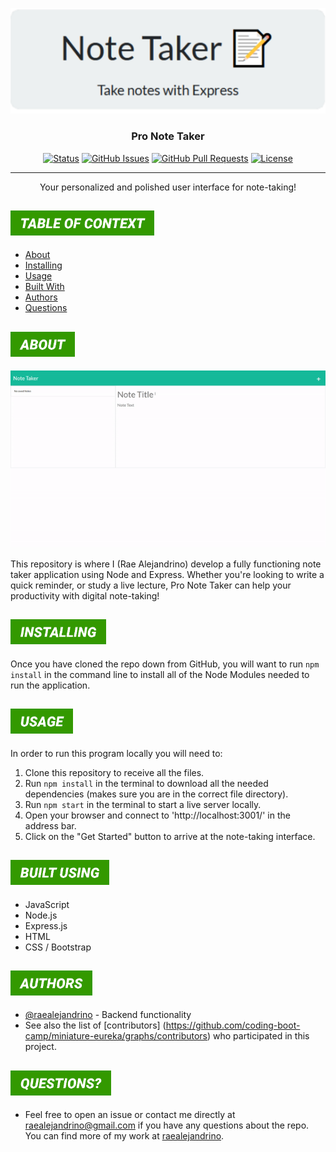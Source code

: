 <p align="center">
  <a href="https://github.com/raealejandrino/pro-note-taker" rel="noopener">
 <img src="./public/assets/images/readmelogo.png" alt="Project logo"></a>

</p>

<h3 align="center">Pro Note Taker</h3>

<div align="center">

[![Status](https://img.shields.io/badge/status-active-success.svg)]()
[![GitHub Issues](https://img.shields.io/github/issues/raealejandrino/pro-note-taker.svg)](https://github.com/raealejandrino/pro-note-taker/issues)
[![GitHub Pull Requests](https://img.shields.io/github/issues-pr/raealejandrino/pro-note-taker.svg)](https://github.com/raealejandrino/pro-note-taker/pulls)
[![License](https://img.shields.io/badge/license-MIT-blue.svg)](/LICENSE)

</div>

---

<p align="center"> Your personalized and polished user interface for note-taking!
    <br> 
</p>

## <img src="./themes/avocado/menu-categories/table-of-context.png" style="height: 40px">

- [About](#about)
- [Installing](#installing)
- [Usage](#usage)
- [Built With](#built_using)
- [Authors](#authors)
- [Questions](#questions)

## <img id="about" src="./themes/avocado/menu-categories/about.png" style="height: 40px">

<img src="./public/assets/images/readmegif.gif">

This repository is where I (Rae Alejandrino) develop a fully functioning note taker application using Node and Express. Whether you're looking to write a quick reminder, or study a live lecture, Pro Note Taker can help your productivity with digital note-taking! 

## <img id="installing" src="./themes/avocado/menu-categories/installing.png" style="height: 40px">

Once you have cloned the repo down from GitHub, you will want to run `npm install` in the command line to install all of the Node Modules needed to run the application.

## <img id="usage" src="./themes/avocado/menu-categories/usage.png" style="height: 40px">

In order to run this program locally you will need to:

1. Clone this repository to receive all the files.
2. Run `npm install` in the terminal to download all the needed dependencies (makes sure you are in the correct file directory).
3. Run `npm start` in the terminal to start a live server locally.
4. Open your browser and connect to 'http://localhost:3001/' in the address bar.
5. Click on the "Get Started" button to arrive at the note-taking interface.

## <img id="built_using" src="./themes/avocado/menu-categories/built-using.png" style="height: 40px">

- JavaScript
- Node.js
- Express.js
- HTML
- CSS / Bootstrap

## <img id="authors" src="./themes/avocado/menu-categories/authors.png" style="height: 40px">

- [@raealejandrino](https://github.com/raealejandrino) - Backend functionality
- See also the list of [contributors] (https://github.com/coding-boot-camp/miniature-eureka/graphs/contributors) who participated in this project.

## <img id="questions" src="./themes/avocado/menu-categories/questions-alt.png" style="height: 40px">

- Feel free to open an issue or contact me directly at raealejandrino@gmail.com if you have any questions about the repo. You can find more of my work at [raealejandrino](https://github.com/raealejandrino/).

